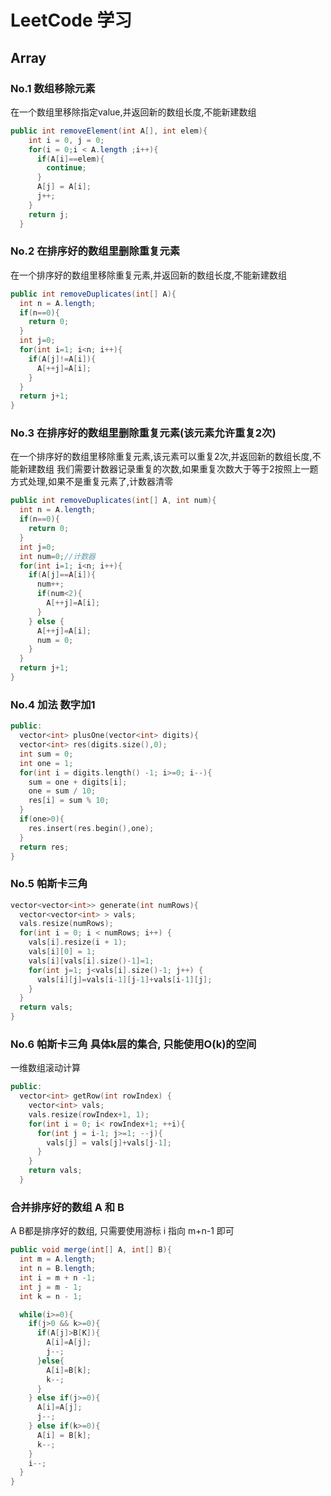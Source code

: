 LeetCode 学习
===
## Array
###  No.1 数组移除元素
在一个数组里移除指定value,并返回新的数组长度,不能新建数组
```java
public int removeElement(int A[], int elem){
    int i = 0, j = 0;
    for(i = 0;i < A.length ;i++){
      if(A[i]==elem){
        continue;
      }
      A[j] = A[i];
      j++;
    }
    return j;
  }
```
### No.2 在排序好的数组里删除重复元素
在一个排序好的数组里移除重复元素,并返回新的数组长度,不能新建数组
```java
public int removeDuplicates(int[] A){
  int n = A.length;
  if(n==0){
    return 0;
  }
  int j=0;
  for(int i=1; i<n; i++){
    if(A[j]!=A[i]){
      A[++j]=A[i];
    }
  }
  return j+1;
}
```
### No.3 在排序好的数组里删除重复元素(该元素允许重复2次)
在一个排序好的数组里移除重复元素,该元素可以重复2次,并返回新的数组长度,不能新建数组
我们需要计数器记录重复的次数,如果重复次数大于等于2按照上一题方式处理,如果不是重复元素了,计数器清零
```java
public int removeDuplicates(int[] A, int num){
  int n = A.length;
  if(n==0){
    return 0;
  }
  int j=0;
  int num=0;//计数器
  for(int i=1; i<n; i++){
    if(A[j]==A[i]){
      num++;
      if(num<2){
        A[++j]=A[i];
      }
    } else {
      A[++j]=A[i];
      num = 0;
    }
  }
  return j+1;
}
```
### No.4 加法 数字加1
```c++
public:
  vector<int> plusOne(vector<int> digits){
  vector<int> res(digits.size(),0);
  int sum = 0;
  int one = 1;
  for(int i = digits.length() -1; i>=0; i--){
    sum = one + digits[i];
    one = sum / 10;
    res[i] = sum % 10;
  }
  if(one>0){
    res.insert(res.begin(),one);
  }
  return res;
}
```
### No.5 帕斯卡三角
```c++
vector<vector<int>> generate(int numRows){
  vector<vector<int> > vals;
  vals.resize(numRows);
  for(int i = 0; i < numRows; i++) {
    vals[i].resize(i + 1);
    vals[i][0] = 1;
    vals[i][vals[i].size()-1]=1;
    for(int j=1; j<vals[i].size()-1; j++) {
      vals[i][j]=vals[i-1][j-1]+vals[i-1][j];
    }
  }
  return vals;
}
```
### No.6 帕斯卡三角 具体k层的集合, 只能使用O(k)的空间
一维数组滚动计算
```c++
public:
  vector<int> getRow(int rowIndex) {
    vector<int> vals;
    vals.resize(rowIndex+1, 1);
    for(int i = 0; i< rowIndex+1; ++i){
      for(int j = i-1; j>=1; --j){
        vals[j] = vals[j]+vals[j-1];
      }
    }
    return vals;
  }
```
### 合并排序好的数组 A 和 B
A B都是排序好的数组, 只需要使用游标 i 指向 m+n-1 即可
```java
public void merge(int[] A, int[] B){
  int m = A.length;
  int n = B.length;
  int i = m + n -1;
  int j = m - 1;
  int k = n - 1;

  while(i>=0){
    if(j>0 && k>=0){
      if(A[j]>B[K]){
        A[i]=A[j];
        j--;
      }else{
        A[i]=B[k];
        k--;
      }
    } else if(j>=0){
      A[i]=A[j];
      j--;
    } else if(k>=0){
      A[i] = B[k];
      k--;
    }
    i--;
  }
}
```


































